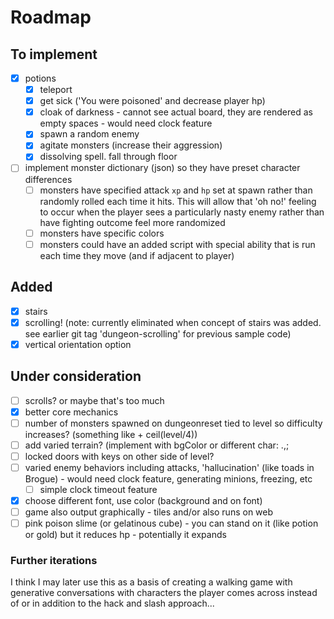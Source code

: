 # Roadmap

## To implement
- [X] potions 
  - [X] teleport
  - [X] get sick ('You were poisoned' and decrease player hp)
  - [X] cloak of darkness - cannot see actual board, they are rendered as empty spaces - would need clock feature
  - [X] spawn a random enemy
  - [X] agitate monsters (increase their aggression)
  - [X] dissolving spell. fall through floor
- [ ] implement monster dictionary (json) so they have preset character differences
  - [ ] monsters have specified attack ```xp``` and ```hp``` set at spawn rather than randomly rolled each time it hits. This will allow that 'oh no!' feeling to occur when the player sees a particularly nasty enemy rather than have fighting outcome feel more randomized
  - [ ] monsters have specific colors
  - [ ] monsters could have an added script with special ability that is run each time they move (and if adjacent to player)

## Added
- [X] stairs
- [X] scrolling!  (note: currently eliminated when concept of stairs was added. see earlier git tag 'dungeon-scrolling' for previous sample code)
- [X] vertical orientation option

## Under consideration
- [ ] scrolls? or maybe that's too much
- [X] better core mechanics
- [ ] number of monsters spawned on dungeonreset tied to level so difficulty increases? (something like + ceil(level/4))
- [ ] add varied terrain? (implement with bgColor or different char: .,;
- [ ] locked doors with keys on other side of level? 
- [ ] varied enemy behaviors including attacks, 'hallucination' (like toads in Brogue) - would need clock feature, generating minions, freezing, etc
  - [ ] simple clock timeout feature
- [X] choose different font, use color (background and on font)
- [ ] game also output graphically - tiles and/or also runs on web
- [ ] pink poison slime (or gelatinous cube) - you can stand on it (like potion or gold) but it reduces hp - potentially it expands

### Further iterations

I think I may later use this as a basis of creating a walking game with generative conversations with characters the player comes across instead of or in addition to the hack and slash approach...

